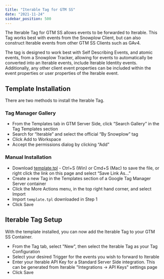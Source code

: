 ```yaml
---
title: "Iterable Tag for GTM SS"
date: "2021-11-24"
sidebar_position: 500
---
```


The Iterable Tag for GTM SS allows events to be forwarded to Iterable. This Tag works best with events from the Snowplow Client, but can also construct Iterable events from other GTM SS Clients such as GAv4.

The tag is designed to work best with Self Describing Events, and atomic events, from a Snowplow Tracker, allowing for events to automatically be converted into an Iterable events, include Iterable Identity events. Additionally, any other client event properties can be included within the event properties or user properties of the Iterable event.

## Template Installation

There are two methods to install the Iterable Tag.

### Tag Manager Gallery

- From the Templates tab in GTM Server Side, click “Search Gallery” in the Tag Templates section
- Search for “Iterable” and select the official “By Snowplow” tag
- Click Add to Workspace
- Accept the permissions dialog by clicking “Add”

### Manual Installation

- Download [template.tpl](https://raw.githubusercontent.com/snowplow/snowplow-gtm-server-side-iterable-tag/main/template.tpl) - Ctrl+S (Win) or Cmd+S (Mac) to save the file, or right click the link on this page and select “Save Link As…”
- Create a new Tag in the Templates section of a Google Tag Manager Server container
- Click the More Actions menu, in the top right hand corner, and select Import
- Import `template.tpl` downloaded in Step 1
- Click Save

## Iterable Tag Setup

With the template installed, you can now add the Iterable Tag to your GTM SS Container.

- From the Tag tab, select "New", then select the Iterable Tag as your Tag Configuration
- Select your desired Trigger for the events you wish to forward to Iterable
- Enter your Iterable API Key for a Standard Server Side integration. This can be generated from Iterable "Integrations -> API Keys" settings page
- Click Save
